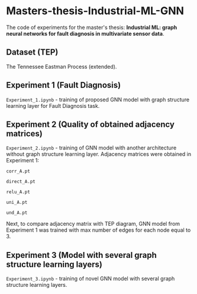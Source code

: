 # Masters-thesis-Industrial-ML-GNN

The code of experiments for the master's thesis: **Industrial ML: graph neural networks for fault diagnosis in multivariate sensor data**.

## Dataset (TEP)

The Tennessee Eastman Process (extended).

## Experiment 1 (Fault Diagnosis)

`Experiment_1.ipynb` - training of proposed GNN model with graph structure learning layer for Fault Diagnosis task.

## Experiment 2 (Quality of obtained adjacency matrices)

`Experiment_2.ipynb` - training of GNN model with another architecture without graph structure learning layer. Adjacency matrices were obtained in Experiment 1:

`corr_A.pt`

`direct_A.pt`

`relu_A.pt`

`uni_A.pt`

`und_A.pt`

Next, to compare adjacency matrix with TEP diagram, GNN model from Experiment 1 was trained with max number of edges for each node equal to 3.

## Experiment 3 (Model with several graph structure learning layers)

`Experiment_3.ipynb` - training of novel GNN model with several graph structure learning layers.
